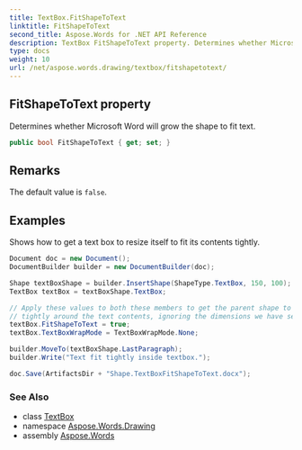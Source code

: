 ```yaml
---
title: TextBox.FitShapeToText
linktitle: FitShapeToText
second_title: Aspose.Words for .NET API Reference
description: TextBox FitShapeToText property. Determines whether Microsoft Word will grow the shape to fit text in C#.
type: docs
weight: 10
url: /net/aspose.words.drawing/textbox/fitshapetotext/
---
```

## FitShapeToText property

Determines whether Microsoft Word will grow the shape to fit text.

```csharp
public bool FitShapeToText { get; set; }
```

## Remarks

The default value is `false`.

## Examples

Shows how to get a text box to resize itself to fit its contents tightly.

```csharp
Document doc = new Document();
DocumentBuilder builder = new DocumentBuilder(doc);

Shape textBoxShape = builder.InsertShape(ShapeType.TextBox, 150, 100);
TextBox textBox = textBoxShape.TextBox;

// Apply these values to both these members to get the parent shape to fit
// tightly around the text contents, ignoring the dimensions we have set.
textBox.FitShapeToText = true;
textBox.TextBoxWrapMode = TextBoxWrapMode.None;

builder.MoveTo(textBoxShape.LastParagraph);
builder.Write("Text fit tightly inside textbox.");

doc.Save(ArtifactsDir + "Shape.TextBoxFitShapeToText.docx");
```

### See Also

* class [TextBox](../)
* namespace [Aspose.Words.Drawing](../../textbox/)
* assembly [Aspose.Words](../../../)
